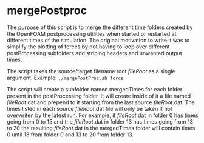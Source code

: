 # mergePostproc

The purpose of this script is to merge the different time folders created by the OpenFOAM postprocessing utilities when started or restarted at different times of the simulation. The original motivation to write it was to simplify the plotting of forces by not having to loop over different postProcessing subfolders and striping headers and unwanted output times.

The script takes the source/target filename root *fileRoot* as a single argument.
Example: `./mergePostProc.sh force`

The script will create a subfolder named mergedTimes for each folder present in the postProcessing folder.
It will create inside of it a file named *fileRoot*.dat and prepend to it starting from the last source *fileRoot*.dat.
The times listed in each source *fileRoot*.dat file will only be taken if not overwriten by the latest run.
For example, if *fileRoot*.dat in folder 0 has times going from 0 to 15 and the *fileRoot*.dat in folder 13 has times going from 13 to 20 the resulting *fileRoot*.dat in the mergedTimes folder will contain times 0 until 13 from folder 0 and 13 to 20 from folder 13.
